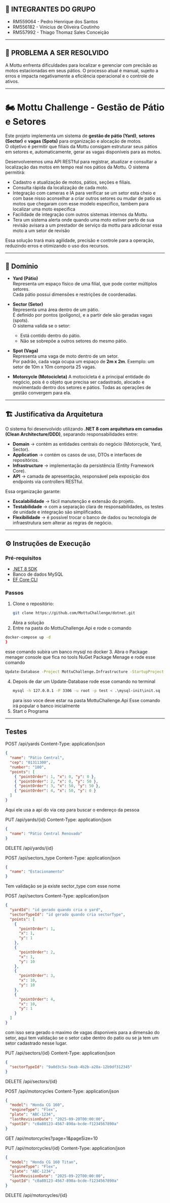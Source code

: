 ## 👥 INTEGRANTES DO GRUPO

- RM559064 - Pedro Henrique dos Santos
- RM556182 - Vinícius de Oliveira Coutinho
- RM557992 - Thiago Thomaz Sales Conceição

---

## 🎯 PROBLEMA A SER RESOLVIDO

A Mottu enfrenta dificuldades para localizar e gerenciar com precisão as motos estacionadas em seus pátios. O processo atual é manual, sujeito a erros e impacta negativamente a eficiência operacional e o controle de ativos.

---

# 🏍️ Mottu Challenge - Gestão de Pátio e Setores

Este projeto implementa um sistema de **gestão de pátio (Yard)**, **setores (Sector)** e **vagas (Spots)** para organização e alocação de motos.  
O objetivo é permitir que filiais da Mottu consigam estruturar seus pátios em setores e, automaticamente, gerar as vagas disponíveis para as motos.

Desenvolveremos uma API RESTful para registrar, atualizar e consultar a localização das motos em tempo real nos pátios da Mottu. O sistema permitirá:

- Cadastro e atualização de motos, pátios, seções e filiais.
- Consulta rápida da localização de cada moto.
- Integração com cameras e IA para verificar se um setor esta cheio e com base nisso aconselhar a criar outros setores ou mudar de patio as motos que chegaram com esse modelo especifico, tambem para localizar uma moto especifica
- Facilidade de integração com outros sistemas internos da Mottu.
- Tera um sistema alerta onde quando uma moto estiver perto de sua revisão avisara a um prestador de serviço da mottu para adicionar essa moto a um setor de revisão

Essa solução trará mais agilidade, precisão e controle para a operação, reduzindo erros e otimizando o uso dos recursos.

---

## 📌 Domínio

- **Yard (Pátio)**  
  Representa um espaço físico de uma filial, que pode conter múltiplos setores.  
  Cada pátio possui dimensões e restrições de coordenadas.

- **Sector (Setor)**  
  Representa uma área dentro de um pátio.  
  É definido por pontos (polígono), e a partir dele são geradas vagas (spots).  
  O sistema valida se o setor:
  - Está contido dentro do pátio.  
  - Não se sobrepõe a outros setores do mesmo pátio.  

- **Spot (Vaga)**  
  Representa uma vaga de moto dentro de um setor.  
  Por padrão, cada vaga ocupa um espaço de **2m x 2m**.
  Exemplo: um setor de 10m x 10m comporta 25 vagas.
  
- **Motorcycle (Motocicleta)**
  A motocicleta é a principal entidade do negócio, pois é o objeto que precisa ser cadastrado, alocado e movimentado dentro dos setores e pátios. Todas as operações de gestão convergem para ela.

---

## 🏗️ Justificativa da Arquitetura  

O sistema foi desenvolvido utilizando **.NET 8 com arquitetura em camadas (Clean Architecture/DDD)**, separando responsabilidades entre:  

- **Domain** → contém as entidades centrais do negócio (Motorcycle, Yard, Sector).  
- **Application** → contém os casos de uso, DTOs e interfaces de repositórios.  
- **Infrastructure** → implementação da persistência (Entity Framework Core).  
- **API** → camada de apresentação, responsável pela exposição dos endpoints via controllers RESTful.  

Essa organização garante:  
- **Escalabilidade** → fácil manutenção e extensão do projeto.  
- **Testabilidade** → com a separação clara de responsabilidades, os testes de unidade e integração são simplificados.  
- **Flexibilidade** → é possível trocar o banco de dados ou tecnologia de infraestrutura sem alterar as regras de negócio.  

---

## ⚙️ Instruções de Execução

### Pré-requisitos
- [.NET 8 SDK](https://dotnet.microsoft.com/en-us/download/dotnet/8.0)
- Banco de dados MySQL
- [EF Core CLI](https://learn.microsoft.com/en-us/ef/core/cli/dotnet)

### Passos
1. Clone o repositório:
   ```bash
   git clone https://github.com/MottuChallenge/dotnet.git
   ```
   Abra a solução
2. Entre na pasta do MottuChallenge.Api e rode o comando 
  ```bash
  docker-compose up -d
  }
  ```
  esse comando subira um banco mysql no docker
3. Abra o Package menager console que fica no tools NuGet Package Menage e rode esse comando
   ```bash
   Update-Database -Project MottuChallenge.Infrastructure -StartupProject MottuChallenge.Api
   ```
4. Depois de dar um Update-Database rode esse comando no terminal
   ```bash
   mysql -h 127.0.0.1 -P 3306 -u root -p test < .\mysql-init\init.sq
   ```
   para isso voce deve estar na pasta MottuChallenge.Api
   Esse comando irá popular o banco inicialmente
5. Start o Programa

---

## Testes

POST /api/yards
Content-Type: application/json

```json
{
  "name": "Pátio Central",
  "cep": "01311300",
  "number": "100",
  "points": [
    { "pointOrder": 1, "x": 0, "y": 0 },
    { "pointOrder": 2, "x": 0, "y": 50 },
    { "pointOrder": 3, "x": 50, "y": 50 },
    { "pointOrder": 4, "x": 50, "y": 0 }
  ]
}

```
Aqui ele usa a api do via cep para buscar o endereço da pessoa

PUT /api/yards/{id}
Content-Type: application/json

```json
{
  "name": "Pátio Central Renovado"
}
```

DELETE /api/yards/{id}


POST /api/sectors_type
Content-Type: application/json

```json
{
  "name": "Estacionamento"
}
```

Tem validação se ja existe sector_type com esse nome

POST /api/sectors
Content-Type: application/json

```json
{
  "yardId": "id gerado quando cria o yard",
  "sectorTypeId": "id gerado quando cria sectorType",
  "points": [
    {
      "pointOrder": 1,
      "x": 1,
      "y": 1
    },
    {
      "pointOrder": 2,
      "x": 1,
      "y": 10
    },
    {
      "pointOrder": 3,
      "x": 10,
      "y": 10
    },
    {
      "pointOrder": 4,
      "x": 10,
      "y": 1
    }
  ]
}
```

com isso sera gerado o maximo de vagas disponiveis para a dimensão do setor, aqui tem validação se o setor cabe dentro do patio ou se ja tem um setor cadastrado nesse lugar.

PUT /api/sectors/{id}
Content-Type: application/json

```json
{
  "sectorTypeId": "9a0d3c5a-5eab-4b2b-a28a-12b9df312345"
}
```

DELETE /api/sectors/{id}

POST /api/motorcycles
Content-Type: application/json

```json
{
  "model": "Honda CG 160",
  "engineType": "Flex",
  "plate": "ABC-1234",
  "lastRevisionDate": "2025-09-20T00:00:00",
  "spotId": "c0a80123-4567-890a-bcde-f1234567890a"
}
```

GET /api/motorcycles?page=1&pageSize=10

PUT /api/motorcycles/{id}
Content-Type: application/json

```json
{
  "model": "Honda CG 160 Titan",
  "engineType": "Flex",
  "plate": "ABC-1234",
  "lastRevisionDate": "2025-09-22T00:00:00",
  "spotId": "c0a80123-4567-890a-bcde-f1234567890a"
}
```

DELETE /api/motorcycles/{id}




  
